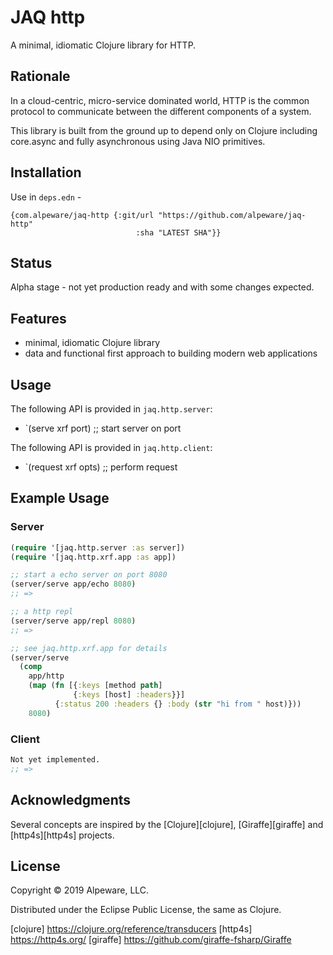 # JAQ http

A minimal, idiomatic Clojure library for HTTP.

## Rationale

In a cloud-centric, micro-service dominated world, HTTP is the common protocol
to communicate between the different components of a system.

This library is built from the ground up to depend only on Clojure including
core.async and fully asynchronous using Java NIO primitives.


## Installation

Use in ```deps.edn``` -

```
{com.alpeware/jaq-http {:git/url "https://github.com/alpeware/jaq-http"
                            :sha "LATEST SHA"}}
```

## Status

Alpha stage - not yet production ready and with some changes expected.

## Features

- minimal, idiomatic Clojure library
- data and functional first approach to building modern web applications

## Usage

The following API is provided in `jaq.http.server`:
* `(serve xrf port) ;; start server on port

The following API is provided in `jaq.http.client`:
* `(request xrf opts) ;; perform request


## Example Usage

### Server
```clojure
(require '[jaq.http.server :as server])
(require '[jaq.http.xrf.app :as app])

;; start a echo server on port 8080
(server/serve app/echo 8080)
;; =>

;; a http repl
(server/serve app/repl 8080)
;; =>

;; see jaq.http.xrf.app for details
(server/serve
  (comp
    app/http
    (map (fn [{:keys [method path]
              {:keys [host] :headers}}]
          {:status 200 :headers {} :body (str "hi from " host)}))
    8080)

```

### Client
```clojure
Not yet implemented.
;; =>


```

## Acknowledgments

Several concepts are inspired by the [Clojure][clojure], [Giraffe][giraffe]
and [http4s][http4s] projects.

## License

Copyright © 2019 Alpeware, LLC.

Distributed under the Eclipse Public License, the same as Clojure.

[clojure] https://clojure.org/reference/transducers
[http4s] https://http4s.org/
[giraffe] https://github.com/giraffe-fsharp/Giraffe
